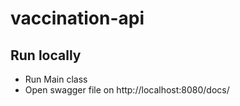 # vaccination-api

## Run locally
* Run Main class
* Open swagger file on http://localhost:8080/docs/ 